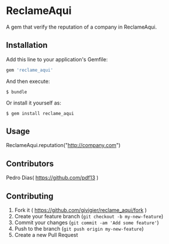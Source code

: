 # ReclameAqui

A gem that verify the reputation of a company in ReclameAqui.

## Installation

Add this line to your application's Gemfile:

```ruby
gem 'reclame_aqui'
```

And then execute:

    $ bundle

Or install it yourself as:

    $ gem install reclame_aqui

## Usage

ReclameAqui.reputation("http://company.com")

## Contributors
Pedro Dias( https://github.com/pdf13 )

## Contributing

1. Fork it ( https://github.com/givigier/reclame_aqui/fork )
2. Create your feature branch (`git checkout -b my-new-feature`)
3. Commit your changes (`git commit -am 'Add some feature'`)
4. Push to the branch (`git push origin my-new-feature`)
5. Create a new Pull Request
